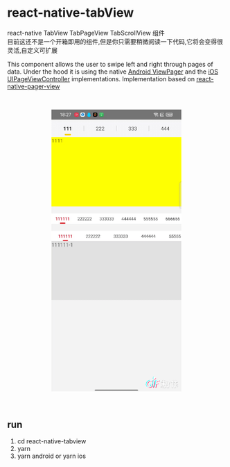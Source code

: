 # react-native-tabView
react-native TabView TabPageView TabScrollView 组件  
目前这还不是一个开箱即用的组件,但是你只需要稍微阅读一下代码,它将会变得很灵活,自定义可扩展

This component allows the user to swipe left and right through pages of data. Under the hood it is using the native [Android ViewPager](https://developer.android.com/reference/android/support/v4/view/ViewPager) and the [iOS UIPageViewController](https://developer.apple.com/documentation/uikit/uipageviewcontroller) implementations. Implementation based on [react-native-pager-view](https://github.com/callstack/react-native-pager-view)

<br/>
<p align="center">
  <img src="src/assets/tab-page-view.gif" alt="ViewPager" width="300">
</p>

<br/>


## run

1. cd react-native-tabview
2. yarn
3. yarn android or yarn ios

